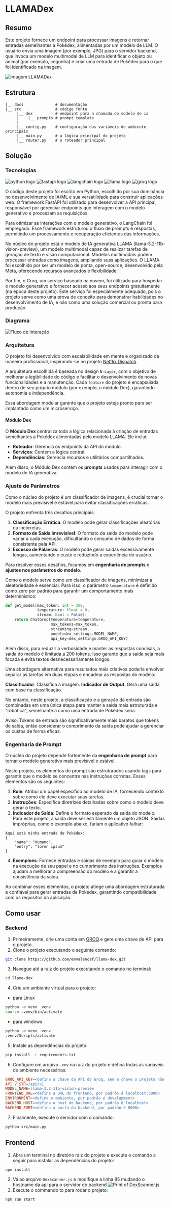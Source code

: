 # LLAMADex

## Resumo

Este projeto fornece um endpoint para processar imagens e retornar entradas semelhantes a Pokédex, alimentadas por um modelo de LLM. O usuário envia uma imagem (por exemplo, JPG) para o servidor backend, que invoca um modelo multimodal de LLM para identificar o objeto ou animal (por exemplo, cegonha) e criar uma entrada de Pokédex para o que foi identificado na imagem.

![Imagem LLAMADex](/docs/images/diagram_llama_dex.jpg)

## Estrutura
```
|__ docs              # documentação
|__ src               # código fonte
     |__ dex          # endpoint para a chamada do modelo de ia
     |    |__ prompts # prompt template
     |
     |__ config.py    # configuração das variáveis de ambiente principais
     |__ main.py      # a lógica principal do projeto
     |__ router.py    # o roteador principal
```

## Solução

### Tecnologias

<img src="https://img.shields.io/badge/Python-005571?style=for-the-badge&logo=python" alt="python logo" />
<img src="https://img.shields.io/badge/FastAPI-005571?style=for-the-badge&logo=fastapi" alt="fastapi logo" />
<img src="https://img.shields.io/badge/LangChain-005571?style=for-the-badge&logo=langchain" alt="langchain logo"/>
<img src="https://img.shields.io/badge/LLAMA-005571?style=for-the-badge&logo=meta" alt="llama logo" />
<img src="https://img.shields.io/badge/Groq-005571?style=for-the-badge&logo=groq" alt="groq logo" />

O código deste projeto foi escrito em Python, escolhido por sua dominância no desenvolvimento de IA/ML e sua versatilidade para construir aplicações web. O framework FastAPI foi utilizado para desenvolver a API principal, responsável por gerenciar endpoints que interagem com o modelo generativo e processam as requisições.

Para otimizar as interações com o modelo generativo, o LangChain foi empregado. Esse framework estruturou o fluxo de prompts e respostas, permitindo um processamento e recuperação eficientes das informações.

No núcleo do projeto está o modelo de IA generativa LLAMA (llama-3.2-11b-vision-preview), um modelo multimodal capaz de realizar tarefas de geração de texto e visão computacional. Modelos multimodais podem processar entradas como imagens, ampliando suas aplicações. O LLAMA foi escolhido por ser um modelo de ponta, open-source, desenvolvido pela Meta, oferecendo recursos avançados e flexibilidade.

Por fim, o Groq, um serviço baseado na nuvem, foi utilizado para hospedar o modelo generativo e fornecer acesso aos seus endpoints gratuitamente (na época deste projeto). Este serviço foi especialmente adequado, pois o projeto serve como uma prova de conceito para demonstrar habilidades no desenvolvimento de IA, e não como uma solução comercial ou pronta para produção.

### Diagrama

![Fluxo de Interação](/docs/images/diagram_llama_dex_2.jpg)

### Arquitetura

O projeto foi desenvolvido com escalabilidade em mente e organizado de maneira profissional, inspirando-se no projeto [Netflix Dispatch](https://github.com/Netflix/dispatch).

A arquitetura escolhida é baseada no design `N-Layer`, com o objetivo de melhorar a legibilidade do código e facilitar o desenvolvimento de novas funcionalidades e a manutenção. Cada `feature` do projeto é encapsulada dentro de seu próprio módulo (por exemplo, o módulo Dex), garantindo autonomia e independência.

Essa abordagem modular garante que o projeto esteja pronto para ser implantado como um microserviço.

#### Módulo Dex

O **Módulo Dex** centraliza toda a lógica relacionada à criação de entradas semelhantes a Pokédex alimentadas pelo modelo LLAMA. Ele inclui:
- **Roteador**: Gerencia os endpoints da API do módulo.
- **Serviços**: Contém a lógica central.
- **Dependências**: Gerencia recursos e utilitários compartilhados.

Além disso, o Módulo Dex contém os **prompts** usados para interagir com o modelo de IA generativa.

### Ajuste de Parâmetros

Como o núcleo do projeto é um classificador de imagens, é crucial tornar o modelo mais previsível e estável para evitar classificações erráticas.

O projeto enfrenta três desafios principais:

1. **Classificação Errática**: O modelo pode gerar classificações aleatórias ou incorretas.
2. **Formato de Saída Imrevisível**: O formato da saída do modelo pode variar a cada execução, dificultando o consumo de dados de forma consistente pela API.
3. **Excesso de Palavras**: O modelo pode gerar saídas excessivamente longas, aumentando o custo e reduzindo a experiência do usuário.

Para resolver esses desafios, focamos em **engenharia de prompts** e **ajustes nos parâmetros do modelo**.

Como o modelo serve como um classificador de imagens, minimizar a aleatoriedade é essencial. Para isso, o parâmetro `temperature` é definido como zero por padrão para garantir um comportamento mais determinístico:

```python
def get_model(max_token: int = 200,
              temperature: float = 0,
              stream: bool = False):
    return ChatGroq(temperature=temperature,
                    max_tokens=max_token,
                    streaming=stream,
                    model=dex_settings.MODEL_NAME,
                    api_key=dex_settings.GROQ_API_KEY)
```
Além disso, para reduzir a verbosidade e manter as respostas concisas, a saída do modelo é limitada a 200 tokens. Isso garante que a saída seja mais focada e evita textos desnecessariamente longos.

Uma abordagem alternativa para resultados mais criativos poderia envolver separar as tarefas em duas etapas e encadear as respostas do modelo:

**Classificador**: Classifica a imagem.
**Indicador de Output**: Gera uma saída com base na classificação.

No entanto, neste projeto, a classificação e a geração da entrada são combinadas em uma única etapa para manter a saída mais estruturada e "robótica", semelhante a como uma entrada de Pokédex seria.

Aviso: Tokens de entrada são significativamente mais baratos que tokens de saída, então considerar o comprimento da saída pode ajudar a gerenciar os custos de forma eficaz.

### Engenharia de Prompt

O núcleo do projeto depende fortemente da **engenharia de prompt** para tornar o modelo generativo mais previsível e estável.

Neste projeto, os elementos do prompt são estruturados usando tags para garantir que o modelo se concentre nas instruções corretas. Esses elementos são os seguintes:

1. **Role**: Atribui um papel específico ao modelo de IA, fornecendo contexto sobre como ele deve executar suas tarefas.
2. **Instruções**: Especifica diretrizes detalhadas sobre como o modelo deve gerar o texto.
3. **Indicador de Saída**: Define o formato esperado da saída do modelo. Para este projeto, a saída deve ser estritamente um objeto JSON. Saídas impróprias, como o exemplo abaixo, fariam o aplicativo falhar:
```
Aqui está minha entrada de Pokédex:
{
    "name": "Humano",
    "entry": "loren ipsum"
}

```
4. **Exemploes**: Fornece entradas e saídas de exemplo para guiar o modelo na execução de seu papel e no cumprimento das instruções. Exemplos ajudam a melhorar a compreensão do modelo e a garantir a consistência da saída.

Ao combinar esses elementos, o projeto atinge uma abordagem estruturada e confiável para gerar entradas de Pokédex, garantindo compatibilidade com os requisitos da aplicação.

## Como usar

### Backend

1. Primeiramente, crie uma conta em [GROQ](https://groq.com/)  e gere uma chave de API para o projeto.
2. Clone o projeto executando o seguinte comando:
```bash
git clone https://github.com/emvalencaf/llama-dex.git

```
3. Navegue até a raiz do projeto executando o comando no terminal:
```bash
cd llama-dex
```
4. Crie um ambiente virtual para o projeto:
- para Linux
```bash
python -m venv .venv
source .venv/bin/activate
```
- para windows
```bash
python -m venv .venv
.venv/Scripts/activate
```
5. Instale as dependências do projeto:
```bash
pip install -r requirements.txt
```
6. Configure um arquivo `.env` na raiz do projeto e defina todas as variáveis de ambiente necessárias:
```makefile
GROQ_API_KEY=<defina a chave da API do Groq, sem a chave o projeto não funcionará>
API_V_STR=/api/v1
MODEL_NAME=llama-3.2-11b-vision-preview
FRONTEND_URL=<defina a URL do frontend, por padrão é localhost:3000>
ENVIRONMENT=<defina o ambiente, por padrão é development>
BACKEND_HOST=<defina o host do backend, por padrão é localhost>
BACKEND_PORT=<defina a porta do backend, por padrão é 8000>
```
7. Finalmente, execute o servidor com o comando:
```bash
python src/main.py
```

## Frontend
1. Abra um terminal no diretório raiz do projeto e execute o comando a seguir para instalar as dependências do projeto:
```bash
npm install
```
2. Vá ao arquivo `DexScanner.js` e modifique a linha 85 mudando o hostname da api para o servidor do backend
![Print of DexScanner.js](/docs/images/dexscanner_sc.png)
3. Execute o commando to para rodar o projeto:
```bash
npm run start
```
